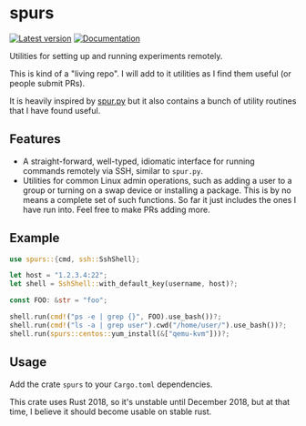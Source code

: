 # spurs

[![Latest version](https://img.shields.io/crates/v/spurs.svg)](https://crates.io/crates/spurs)
[![Documentation](https://docs.rs/spurs/badge.svg)](https://docs.rs/spurs)

Utilities for setting up and running experiments remotely.

This is kind of a "living repo". I will add to it utilities as I find them
useful (or people submit PRs).

It is heavily inspired by [spur.py](https://github.com/mwilliamson/spur.py) but
it also contains a bunch of utility routines that I have found useful.

## Features

- A straight-forward, well-typed, idiomatic interface for running commands
  remotely via SSH, similar to `spur.py`.
- Utilities for common Linux admin operations, such as adding a user to a group
  or turning on a swap device or installing a package. This is by no means a
  complete set of such functions. So far it just includes the ones I have run
  into. Feel free to make PRs adding more.

## Example

```rust
use spurs::{cmd, ssh::SshShell};

let host = "1.2.3.4:22";
let shell = SshShell::with_default_key(username, host)?;

const FOO: &str = "foo";

shell.run(cmd!("ps -e | grep {}", FOO).use_bash())?;
shell.run(cmd!("ls -a | grep user").cwd("/home/user/").use_bash())?;
shell.run(spurs::centos::yum_install(&["qemu-kvm"]))?;
```

## Usage

Add the crate `spurs` to your `Cargo.toml` dependencies.

This crate uses Rust 2018, so it's unstable until December 2018, but at that
time, I believe it should become usable on stable rust.
